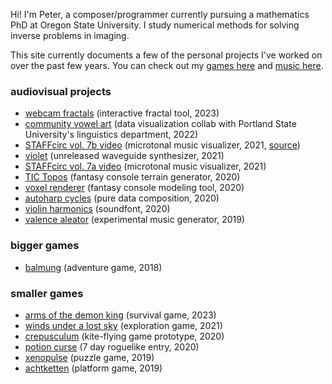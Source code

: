 ---
---

Hi!  I'm Peter, a composer/programmer currently pursuing a mathematics PhD at Oregon State University.
I study numerical methods for solving inverse problems in imaging.

This site currently documents a few of the personal projects I've worked on over the past few years.
You can check out my [games here](https://petet.itch.io "itch.io") and [music here](https://soundcloud.com/retropetet "soundcloud").

### audiovisual projects
* [webcam fractals](https://petercowal.github.io/webcam-fractals/) (interactive fractal tool, 2023) 
* [community vowel art](https://petercowal.github.io/community-vowel-art/) (data visualization collab with Portland State University's linguistics department, 2022)
* [STAFFcirc vol. 7b video](https://www.youtube.com/watch?v=tl0aWEt5nA0) (microtonal music visualizer, 2021, [source](https://github.com/petercowal/luna-visualizer))
* [violet](https://twitter.com/retropetet/status/1350896880851447809) (unreleased waveguide synthesizer, 2021)
* [STAFFcirc vol. 7a video](https://www.youtube.com/watch?v=bsiOMc4aV-8) (microtonal music visualizer, 2021)
* [TIC Topos](https://petet.itch.io/tic-topos) (fantasy console terrain generator, 2020)
* [voxel renderer](https://tic80.com/play?cart=1229) (fantasy console modeling tool, 2020)
* [autoharp cycles](https://battleofthebits.com/arena/Entry/Autoharp+Cycles/33794/) (pure data composition, 2020)
* [violin harmonics](https://github.com/petercowal/violin-soundfonts) (soundfont, 2020)
* [valence aleator](https://petet.itch.io/valence-aleator) (experimental music generator, 2019)

### bigger games
* [balmung](https://petet.itch.io/balmung) (adventure game, 2018)

### smaller games
* [arms of the demon king](https://petet.itch.io/arms-of-the-demon-king) (survival game, 2023)
* [winds under a lost sky](https://petet.itch.io/winds-under-a-lost-sky) (exploration game, 2021)
* [crepusculum](petet.itch.io/crepusculum) (kite-flying game prototype, 2020)
* [potion curse](petet.itch.io/potion-curse) (7 day roguelike entry, 2020)
* [xenopulse](https://xandrakeart.itch.io/xenopulse) (puzzle game, 2019)
* [achtketten](petet.itch.io/achtketten) (platform game, 2019)
